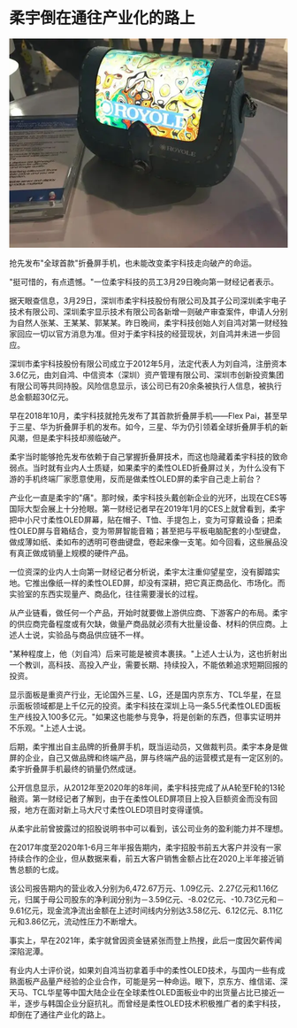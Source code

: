 # 柔宇倒在通往产业化的路上

![86b7ca82420a3fb46c5174122237e339.jpg](https://raw.githubusercontent.com/qqhsx/qqnews_image/main/2024/03/30/柔宇倒在通往产业化的路上/86b7ca82420a3fb46c5174122237e339.jpg)

抢先发布"全球首款"折叠屏手机，也未能改变柔宇科技走向破产的命运。

"挺可惜的，有点遗憾。"一位柔宇科技的员工3月29日晚向第一财经记者表示。

据天眼查信息，3月29日，深圳市柔宇科技股份有限公司及其子公司深圳柔宇电子技术有限公司、深圳柔宇显示技术有限公司各新增一则破产审查案件，申请人分别为自然人张某、王某某、郭某某。昨日晚间，柔宇科技创始人刘自鸿对第一财经独家回应一切以官方消息为准。但对于柔宇科技的经营现状，刘自鸿并未进一步回应。

深圳市柔宇科技股份有限公司成立于2012年5月，法定代表人为刘自鸿，注册资本3.6亿元，由刘自鸿、中信资本（深圳）资产管理有限公司、深圳市创新投资集团有限公司等共同持股。风险信息显示，该公司已有20余条被执行人信息，被执行总金额超30亿元。

早在2018年10月，柔宇科技就抢先发布了其首款折叠屏手机——Flex
Pai，甚至早于三星、华为折叠屏手机的发布。如今，三星、华为仍引领着全球折叠屏手机的新风潮，但是柔宇科技却濒临破产。

柔宇当时能够抢先发布依赖于自己掌握折叠屏技术，而这也隐藏着柔宇科技的致命弱点。当时就有业内人士质疑，如果柔宇的柔性OLED折叠屏过关，为什么没有下游的手机终端厂家愿意使用，反而是做柔性OLED屏的柔宇自己走上前台？

产业化一直是柔宇的"痛"。那时候，柔宇科技头戴创新企业的光环，出现在CES等国际大型会展上十分抢眼。第一财经记者早在2019年1月的CES上就曾看到，柔宇把中小尺寸柔性OLED屏幕，贴在帽子、T恤、手提包上，变为可穿戴设备；把柔性OLED屏与音箱结合，变为带屏智能音箱；甚至把与平板电脑配套的小型键盘，做成薄如纸、柔如布的透明可卷曲键盘，卷起来像一支笔。如今回看，这些展品没有真正做成销量上规模的硬件产品。

一位资深的业内人士向第一财经记者分析说，柔宇太注重仰望星空，没有脚踏实地。它推出像纸一样的柔性OLED屏，却没有深耕，把它真正商品化、市场化。而实验室的东西实现量产、商品化，往往需要漫长的过程。

从产业链看，做任何一个产品，开始时就要做上游供应商、下游客户的布局。柔宇的供应商完备程度或有欠缺，做量产商品就必须有大批量设备、材料的供应商。上述人士说，实验品与商品供应链不一样。

"某种程度上，他（刘自鸿）后来可能是被资本裹挟。"上述人士认为，这也折射出一个教训，高科技、高投入产业，需要长期、持续投入，不能依赖追求短期回报的投资。

显示面板是重资产行业，无论国外三星、LG，还是国内京东方、TCL华星，在显示面板领域都是上千亿元的投资。柔宇科技在深圳上马一条5.5代柔性OLED面板生产线投入100多亿元。"如果这也能参与竞争，将是创新的东西，但事实证明并不乐观。"上述人士说。

后期，柔宇推出自主品牌的折叠屏手机，既当运动员，又做裁判员。柔宇本身是做屏的企业，自己又做品牌和终端产品，屏与终端产品的运营模式是有一定区别的。柔宇折叠屏手机最终的销量仍然成谜。

公开信息显示，从2012年至2020年的8年间，柔宇科技完成了从A轮至F轮的13轮融资。第一财经记者了解到，由于在柔性OLED屏项目上投入巨额资金而没有回报，地方在面对新上马大尺寸柔性OLED项目时变得谨慎。

从柔宇此前曾披露过的招股说明书中可以看到，该公司业务的盈利能力并不理想。

在2017年度至2020年1-6月三年半报告期内，柔宇招股书前五大客户并没有一家持续合作的企业，但从数据来看，前五大客户销售金额占比在2020上半年接近销售总额的七成。

该公司报告期内的营业收入分别为6,472.67万元、1.09亿元、2.27亿元和1.16亿元，归属于母公司股东的净利润分别为－3.59亿元、-8.02亿元、-10.73亿元和－9.61亿元，现金流净流出金额在上述时间线内分别达3.58亿元、6.12亿元、8.11亿元和3.86亿元，流动性压力不断增大。

事实上，早在2021年，柔宇就曾因资金链紧张而登上热搜，此后一度因欠薪传闻深陷泥潭。

有业内人士评价说，如果刘自鸿当初拿着手中的柔性OLED技术，与国内一些有成熟面板产品量产经验的企业合作，可能是另一种命运。眼下，京东方、维信诺、深天马、TCL华星等中国大陆企业在全球柔性OLED面板业中的出货量占比已接近一半，逐步与韩国企业分庭抗礼。而曾经是柔性OLED技术积极推广者的柔宇科技，却倒在了通往产业化的路上。

